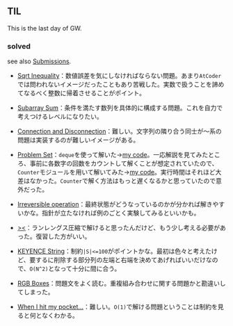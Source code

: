 ## TIL

This is the last day of GW.

### solved

see also [Submissions](https://kenkoooo.com/atcoder/#/user/yhi?userPageTab=Submissions).

* [Sqrt Inequality](https://atcoder.jp/contests/panasonic2020/tasks/panasonic2020_c)：数値誤差を気にしなければならない問題。あまり`AtCoder`では問われないイメージだったこともあり苦戦した。実数で扱うことを諦めてなるべく整数に帰着させることがポイント。

* [Subarray Sum](https://atcoder.jp/contests/keyence2020/tasks/keyence2020_c)：条件を満たす数列を具体的に構成する問題。これを自力で考えつけるレベルになりたい。

* [Connection and Disconnection](https://atcoder.jp/contests/agc039/tasks/agc039_a)：難しい。文字列の隣り合う同士が～系の問題は実装するのが難しいイメージがある。

* [Problem Set](https://atcoder.jp/contests/code-festival-2017-qualb/tasks/code_festival_2017_qualb_b)：`deque`を使って解いた→[my code](https://atcoder.jp/contests/code-festival-2017-qualb/submissions/12867741)。一応解説を見てみたところ、事前に各数字の回数をカウントして解くことが想定されていたので、`Counter`モジュールを用いて解いてみた→[my code](https://atcoder.jp/contests/code-festival-2017-qualb/submissions/12868860)。実行時間はそれほど大差はなかった。`Counter`で解く方法はもっと遅くなるかと思っていたので意外だった。

* [Irreversible operation](https://atcoder.jp/contests/agc029/tasks/agc029_a)：最終状態がどうなっているのかが分かれば解きやすいかな。指針が立たなければ例のごとく実験してみるといいかも。

* [><](https://atcoder.jp/contests/agc040/tasks/agc040_a)：ランレングス圧縮で解けると思ったんだけど、もう少し考える必要があった。復習した方がいい。

* [KEYENCE String](https://atcoder.jp/contests/keyence2019/tasks/keyence2019_b)：制約`|S|<=100`がポイントかな。最初は色々と考えたけど、要するに削除する部分列の左端と右端を決めてあげればいいだけなので、`O(N^2)`となって十分に間に合う。

* [RGB Boxes](https://atcoder.jp/contests/diverta2019/tasks/diverta2019_b)：問題文をよく読む。重複組み合わせに関する問題かと勘違いしてしまった。

* [When I hit my pocket...](https://atcoder.jp/contests/yahoo-procon2019-qual/tasks/yahoo_procon2019_qual_c)：難しい。`O(1)`で解ける問題ということは制約を見ると何となくわかる。